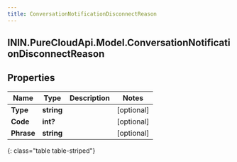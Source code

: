 ```yaml
---
title: ConversationNotificationDisconnectReason
---
```

## ININ.PureCloudApi.Model.ConversationNotificationDisconnectReason

## Properties

|Name | Type | Description | Notes|
|------------ | ------------- | ------------- | -------------|
| **Type** | **string** |  | [optional] |
| **Code** | **int?** |  | [optional] |
| **Phrase** | **string** |  | [optional] |
{: class="table table-striped"}


